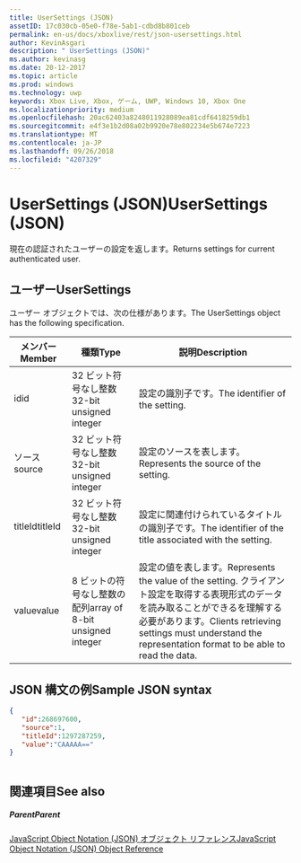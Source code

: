 ```yaml
---
title: UserSettings (JSON)
assetID: 17c030cb-05e0-f78e-5ab1-cdbd8b801ceb
permalink: en-us/docs/xboxlive/rest/json-usersettings.html
author: KevinAsgari
description: " UserSettings (JSON)"
ms.author: kevinasg
ms.date: 20-12-2017
ms.topic: article
ms.prod: windows
ms.technology: uwp
keywords: Xbox Live, Xbox, ゲーム, UWP, Windows 10, Xbox One
ms.localizationpriority: medium
ms.openlocfilehash: 20ac62403a8248011928089ea81cdf6418259db1
ms.sourcegitcommit: e4f3e1b2d08a02b9920e78e802234e5b674e7223
ms.translationtype: MT
ms.contentlocale: ja-JP
ms.lasthandoff: 09/26/2018
ms.locfileid: "4207329"
---
```

# <a name="usersettings-json"></a><span data-ttu-id="e4c6c-104">UserSettings (JSON)</span><span class="sxs-lookup"><span data-stu-id="e4c6c-104">UserSettings (JSON)</span></span>
<span data-ttu-id="e4c6c-105">現在の認証されたユーザーの設定を返します。</span><span class="sxs-lookup"><span data-stu-id="e4c6c-105">Returns settings for current authenticated user.</span></span> 
<a id="ID4EN"></a>

 
## <a name="usersettings"></a><span data-ttu-id="e4c6c-106">ユーザー</span><span class="sxs-lookup"><span data-stu-id="e4c6c-106">UserSettings</span></span>
 
<span data-ttu-id="e4c6c-107">ユーザー オブジェクトでは、次の仕様があります。</span><span class="sxs-lookup"><span data-stu-id="e4c6c-107">The UserSettings object has the following specification.</span></span>
 
| <span data-ttu-id="e4c6c-108">メンバー</span><span class="sxs-lookup"><span data-stu-id="e4c6c-108">Member</span></span>| <span data-ttu-id="e4c6c-109">種類</span><span class="sxs-lookup"><span data-stu-id="e4c6c-109">Type</span></span>| <span data-ttu-id="e4c6c-110">説明</span><span class="sxs-lookup"><span data-stu-id="e4c6c-110">Description</span></span>| 
| --- | --- | --- | 
| <span data-ttu-id="e4c6c-111">id</span><span class="sxs-lookup"><span data-stu-id="e4c6c-111">id</span></span>| <span data-ttu-id="e4c6c-112">32 ビット符号なし整数</span><span class="sxs-lookup"><span data-stu-id="e4c6c-112">32-bit unsigned integer</span></span>| <span data-ttu-id="e4c6c-113">設定の識別子です。</span><span class="sxs-lookup"><span data-stu-id="e4c6c-113">The identifier of the setting.</span></span>| 
| <span data-ttu-id="e4c6c-114">ソース</span><span class="sxs-lookup"><span data-stu-id="e4c6c-114">source</span></span>| <span data-ttu-id="e4c6c-115">32 ビット符号なし整数</span><span class="sxs-lookup"><span data-stu-id="e4c6c-115">32-bit unsigned integer</span></span>| <span data-ttu-id="e4c6c-116">設定のソースを表します。</span><span class="sxs-lookup"><span data-stu-id="e4c6c-116">Represents the source of the setting.</span></span> | 
| <span data-ttu-id="e4c6c-117">titleId</span><span class="sxs-lookup"><span data-stu-id="e4c6c-117">titleId</span></span>| <span data-ttu-id="e4c6c-118">32 ビット符号なし整数</span><span class="sxs-lookup"><span data-stu-id="e4c6c-118">32-bit unsigned integer</span></span>| <span data-ttu-id="e4c6c-119">設定に関連付けられているタイトルの識別子です。</span><span class="sxs-lookup"><span data-stu-id="e4c6c-119">The identifier of the title associated with the setting.</span></span> | 
| <span data-ttu-id="e4c6c-120">value</span><span class="sxs-lookup"><span data-stu-id="e4c6c-120">value</span></span>| <span data-ttu-id="e4c6c-121">8 ビットの符号なし整数の配列</span><span class="sxs-lookup"><span data-stu-id="e4c6c-121">array of 8-bit unsigned integer</span></span>| <span data-ttu-id="e4c6c-122">設定の値を表します。</span><span class="sxs-lookup"><span data-stu-id="e4c6c-122">Represents the value of the setting.</span></span> <span data-ttu-id="e4c6c-123">クライアント設定を取得する表現形式のデータを読み取ることができるを理解する必要があります。</span><span class="sxs-lookup"><span data-stu-id="e4c6c-123">Clients retrieving settings must understand the representation format to be able to read the data.</span></span> | 
  
<a id="ID4EJC"></a>

 
## <a name="sample-json-syntax"></a><span data-ttu-id="e4c6c-124">JSON 構文の例</span><span class="sxs-lookup"><span data-stu-id="e4c6c-124">Sample JSON syntax</span></span>
 

```json
{
   "id":268697600,
   "source":1,
   "titleId":1297287259,
   "value":"CAAAAA=="
}
    
```

  
<a id="ID4ESC"></a>

 
## <a name="see-also"></a><span data-ttu-id="e4c6c-125">関連項目</span><span class="sxs-lookup"><span data-stu-id="e4c6c-125">See also</span></span>
 
<a id="ID4EUC"></a>

 
##### <a name="parent"></a><span data-ttu-id="e4c6c-126">Parent</span><span class="sxs-lookup"><span data-stu-id="e4c6c-126">Parent</span></span> 

[<span data-ttu-id="e4c6c-127">JavaScript Object Notation (JSON) オブジェクト リファレンス</span><span class="sxs-lookup"><span data-stu-id="e4c6c-127">JavaScript Object Notation (JSON) Object Reference</span></span>](atoc-xboxlivews-reference-json.md)

   